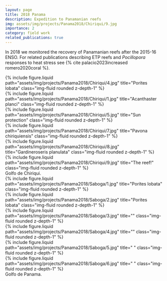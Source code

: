 ```yaml
---
layout: page
title: 2018 Panama
description: Expedition to Panamanian reefs
img: assets/img/projects/Panama2018/Chiriqui/9.jpg
importance: 2
category: field work
related_publications: true
---
```


In 2018 we monitored the recovery of Panamanian reefs after the 2015-16 ENSO. For related publications describing ETP reefs and _Pocillopora_ responses to heat stress see {% cite palacio2023increased romero2020coral %}.

<div class="row">
    <div class="col-sm mt-3 mt-md-0">
        {% include figure.liquid path="assets/img/projects/Panama2018/Chiriqui/4.jpg" title="Porites lobata" class="img-fluid rounded z-depth-1" %}
    </div>
    <div class="col-sm mt-3 mt-md-0">
        {% include figure.liquid path="assets/img/projects/Panama2018/Chiriqui/1.jpg" title="Acanthaster planci" class="img-fluid rounded z-depth-1" %}
    </div>
    <div class="col-sm mt-3 mt-md-0">
        {% include figure.liquid path="assets/img/projects/Panama2018/Chiriqui/5.jpg" title="Sun protection" class="img-fluid rounded z-depth-1" %}
    </div>
</div>

<div class="row">
    <div class="col-sm mt-3 mt-md-0">
        {% include figure.liquid path="assets/img/projects/Panama2018/Chiriqui/7.jpg" title="Pavona chiriquiensis" class="img-fluid rounded z-depth-1" %}
    </div>
    <div class="col-sm mt-3 mt-md-0">
        {% include figure.liquid path="assets/img/projects/Panama2018/Chiriqui/8.jpg" title="Gardineroseris planulata" class="img-fluid rounded z-depth-1" %}
    </div>
    <div class="col-sm mt-3 mt-md-0">
        {% include figure.liquid path="assets/img/projects/Panama2018/Chiriqui/9.jpg" title="The reef!" class="img-fluid rounded z-depth-1" %}
    </div>
</div>

<div class="caption">
    Golfo de Chiriqui.
</div>


<div class="row">
    <div class="col-sm mt-3 mt-md-0">
        {% include figure.liquid path="assets/img/projects/Panama2018/Saboga/1.jpg" title="Porites lobata" class="img-fluid rounded z-depth-1" %}
    </div>
    <div class="col-sm mt-3 mt-md-0">
        {% include figure.liquid path="assets/img/projects/Panama2018/Saboga/2.jpg" title="Porites lobata" class="img-fluid rounded z-depth-1" %}
    </div>
    <div class="col-sm mt-3 mt-md-0">
        {% include figure.liquid path="assets/img/projects/Panama2018/Saboga/3.jpg" title="" class="img-fluid rounded z-depth-1" %}
    </div>
</div>

<div class="row">
    <div class="col-sm mt-3 mt-md-0">
        {% include figure.liquid path="assets/img/projects/Panama2018/Saboga/4.jpg" title="" class="img-fluid rounded z-depth-1" %}
    </div>
    <div class="col-sm mt-3 mt-md-0">
        {% include figure.liquid path="assets/img/projects/Panama2018/Saboga/5.jpg" title=" " class="img-fluid rounded z-depth-1" %}
    </div>
    <div class="col-sm mt-3 mt-md-0">
        {% include figure.liquid path="assets/img/projects/Panama2018/Saboga/6.jpg" title=" " class="img-fluid rounded z-depth-1" %}
    </div>
</div>

<div class="caption">
    Golfo de Panama.
</div>

